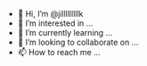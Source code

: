 - 👋 Hi, I’m @jilllllllllk
- 👀 I’m interested in ...
- 🌱 I’m currently learning ...
- 💞️ I’m looking to collaborate on ...
- 📫 How to reach me ...

<!---
jilllllllllk/jilllllllllk is a ✨ special ✨ repository because its `README.md` (this file) appears on your GitHub profile.
You can click the Preview link to take a look at your changes.
--->
